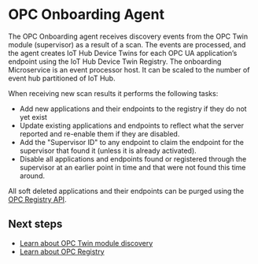 # OPC Onboarding Agent

The OPC Onboarding agent receives discovery events from the OPC Twin module (supervisor) as a result of a scan.  The events are processed, and the agent creates IoT Hub Device Twins for each OPC UA application’s endpoint using the IoT Hub Device Twin Registry.  The onboarding Microservice is an event processor host.  It can be scaled to the number of event hub partitioned of IoT Hub.

When receiving new scan results it performs the following tasks:

* Add new applications and their endpoints to the registry if they do not yet exist
* Update existing applications and endpoints to reflect what the server reported and re-enable them if they are disabled.
* Add the "Supervisor ID" to any endpoint to claim the endpoint for the supervisor that found it (unless it is already activated).
* Disable all applications and endpoints found or registered through the supervisor at an earlier point in time and that were not found this time around.  

All soft deleted applications and their endpoints can be purged using the [OPC Registry API](../api/registry/readme.md).

## Next steps

* [Learn about OPC Twin module discovery](../modules/module.md)
* [Learn about OPC Registry](registry.md)

